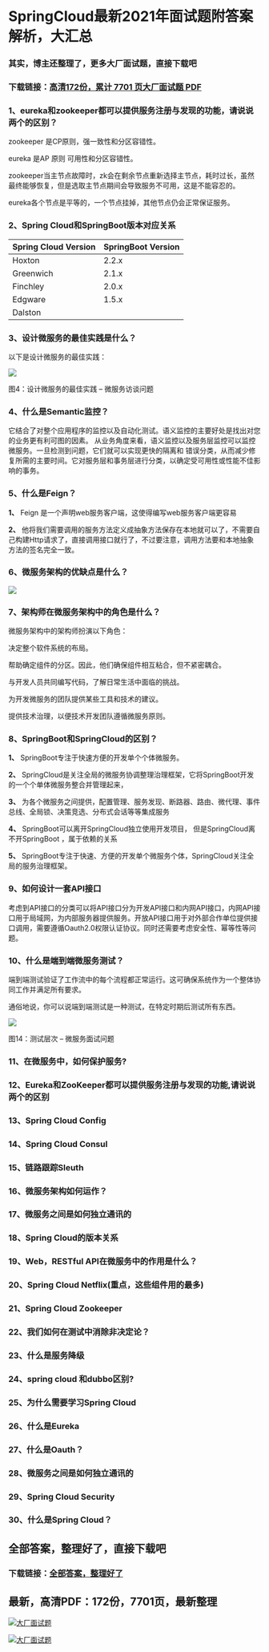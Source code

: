 # SpringCloud最新2021年面试题附答案解析，大汇总

### 其实，博主还整理了，更多大厂面试题，直接下载吧

### 下载链接：[高清172份，累计 7701 页大厂面试题  PDF](https://github.com/souyunku/DevBooks/blob/master/docs/index.md)



### 1、eureka和zookeeper都可以提供服务注册与发现的功能，请说说两个的区别？

zookeeper 是CP原则，强一致性和分区容错性。

eureka 是AP 原则 可用性和分区容错性。

zookeeper当主节点故障时，zk会在剩余节点重新选择主节点，耗时过长，虽然最终能够恢复，但是选取主节点期间会导致服务不可用，这是不能容忍的。

eureka各个节点是平等的，一个节点挂掉，其他节点仍会正常保证服务。


### 2、Spring Cloud和SpringBoot版本对应关系
| Spring Cloud Version | SpringBoot Version |
| --- | --- |
| Hoxton | 2.2.x |
| Greenwich | 2.1.x |
| Finchley | 2.0.x |
| Edgware | 1.5.x |
| Dalston |  |



### 3、设计微服务的最佳实践是什么？

以下是设计微服务的最佳实践：

![](https://gitee.com/souyunkutech/souyunku-home/raw/master/images/souyunku-web/2019/08/0816/01/img_4.png#alt=img%5C_4.png)

图4：设计微服务的最佳实践 – 微服务访谈问题


### 4、什么是Semantic监控？

它结合了对整个应用程序的监控以及自动化测试。语义监控的主要好处是找出对您的业务更有利可图的因素。 从业务角度来看，语义监控以及服务层监控可以监控微服务。一旦检测到问题，它们就可以实现更快的隔离和 错误分类，从而减少修复所需的主要时间。它对服务层和事务层进行分类，以确定受可用性或性能不佳影响的事务。


### 5、什么是Feign？

**1、** Feign 是一个声明web服务客户端，这使得编写web服务客户端更容易

**2、** 他将我们需要调用的服务方法定义成抽象方法保存在本地就可以了，不需要自己构建Http请求了，直接调用接口就行了，不过要注意，调用方法要和本地抽象方法的签名完全一致。


### 6、微服务架构的优缺点是什么？

![](https://gitee.com/souyunkutech/souyunku-home/raw/master/images/souyunku-web/2019/08/0816/01/img_6.png#alt=img%5C_6.png)


### 7、架构师在微服务架构中的角色是什么？

微服务架构中的架构师扮演以下角色：

决定整个软件系统的布局。

帮助确定组件的分区。因此，他们确保组件相互粘合，但不紧密耦合。

与开发人员共同编写代码，了解日常生活中面临的挑战。

为开发微服务的团队提供某些工具和技术的建议。

提供技术治理，以便技术开发团队遵循微服务原则。


### 8、SpringBoot和SpringCloud的区别？

**1、** SpringBoot专注于快速方便的开发单个个体微服务。

**2、** SpringCloud是关注全局的微服务协调整理治理框架，它将SpringBoot开发的一个个单体微服务整合并管理起来，

**3、** 为各个微服务之间提供，配置管理、服务发现、断路器、路由、微代理、事件总线、全局锁、决策竞选、分布式会话等等集成服务

**4、** SpringBoot可以离开SpringCloud独立使用开发项目， 但是SpringCloud离不开SpringBoot ，属于依赖的关系

**5、** SpringBoot专注于快速、方便的开发单个微服务个体，SpringCloud关注全局的服务治理框架。


### 9、如何设计一套API接口

考虑到API接口的分类可以将API接口分为开发API接口和内网API接口，内网API接口用于局域网，为内部服务器提供服务。开放API接口用于对外部合作单位提供接口调用，需要遵循Oauth2.0权限认证协议。同时还需要考虑安全性、幂等性等问题。


### 10、什么是端到端微服务测试？

端到端测试验证了工作流中的每个流程都正常运行。这可确保系统作为一个整体协同工作并满足所有要求。

通俗地说，你可以说端到端测试是一种测试，在特定时期后测试所有东西。

![](https://gitee.com/souyunkutech/souyunku-home/raw/master/images/souyunku-web/2019/08/0816/01/img_17.png#alt=img%5C_17.png)

图14：测试层次 – 微服务面试问题


### 11、在微服务中，如何保护服务?
### 12、Eureka和ZooKeeper都可以提供服务注册与发现的功能,请说说两个的区别
### 13、Spring Cloud Config
### 14、Spring Cloud Consul
### 15、链路跟踪Sleuth
### 16、微服务架构如何运作？
### 17、微服务之间是如何独立通讯的
### 18、Spring Cloud的版本关系
### 19、Web，RESTful API在微服务中的作用是什么？
### 20、Spring Cloud Netflix(重点，这些组件用的最多)
### 21、Spring Cloud Zookeeper
### 22、我们如何在测试中消除非决定论？
### 23、什么是服务降级
### 24、spring cloud 和dubbo区别?
### 25、为什么需要学习Spring Cloud
### 26、什么是Eureka
### 27、什么是Oauth？
### 28、微服务之间是如何独⽴通讯的
### 29、Spring Cloud Security
### 30、什么是Spring Cloud？




## 全部答案，整理好了，直接下载吧

### 下载链接：[全部答案，整理好了](https://www.souyunku.com/wp-content/uploads/weixin/githup-weixin-2.png)




## 最新，高清PDF：172份，7701页，最新整理

[![大厂面试题](https://www.souyunku.com/wp-content/uploads/weixin/mst.png "架构师专栏")](https://www.souyunku.com/wp-content/uploads/weixin/githup-weixin.png "架构师专栏")

[![大厂面试题](https://www.souyunku.com/wp-content/uploads/weixin/githup-weixin.png "架构师专栏")](https://www.souyunku.com/wp-content/uploads/weixin/githup-weixin.png "架构师专栏")
